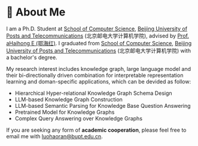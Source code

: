 # 🚩 About Me
I am a Ph.D. Student at [School of Computer Science](https://scs.bupt.edu.cn/), [Beijing University of Posts and Telecommunications](https://www.bupt.edu.cn/) (北京邮电大学计算机学院), advised by [Prof. aHaihong E (鄂海红)](https://teacher.bupt.edu.cn/ehaihong/zh_CN/index.htm). I graduated from [School of Computer Science](https://scs.bupt.edu.cn/), [Beijing University of Posts and Telecommunications](https://www.bupt.edu.cn/) (北京邮电大学计算机学院) with a bachelor's degree. 
<!-- <img src='./images/bupt.png' style='width: 6em;'> -->

My research interest includes knowledge graph, large language model and their bi-directionally driven combination for interpretable representation learning and doman-specific applications, which can be devided as follow:
- Hierarchical Hyper-relational Knowledge Graph Schema Design
- LLM-based Knowledge Graph Construction
- LLM-based Semantic Parsing for Knowledge Base Question Answering
- Pretrained Model for Knowledge Graphs
- Complex Query Answering over Knowledge Graphs

If you are seeking any form of **academic cooperation**, please feel free to email me with [luohaoran@bupt.edu.cn](mailto:luohaoran@bupt.edu.cn)\.
